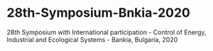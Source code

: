 # 28th-Symposium-Bnkia-2020
28th Symposium with International participation - Control of Energy, Industrial and Ecological Systems - Bankia, Bulgaria, 2020

